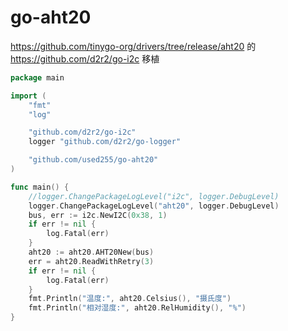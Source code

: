 # go-aht20

https://github.com/tinygo-org/drivers/tree/release/aht20 的 https://github.com/d2r2/go-i2c 移植

```go
package main

import (
	"fmt"
	"log"

	"github.com/d2r2/go-i2c"
	logger "github.com/d2r2/go-logger"

	"github.com/used255/go-aht20"
)

func main() {
	//logger.ChangePackageLogLevel("i2c", logger.DebugLevel)
	logger.ChangePackageLogLevel("aht20", logger.DebugLevel)
	bus, err := i2c.NewI2C(0x38, 1)
	if err != nil {
		log.Fatal(err)
	}
	aht20 := aht20.AHT20New(bus)
	err = aht20.ReadWithRetry(3)
	if err != nil {
		log.Fatal(err)
	}
	fmt.Println("温度:", aht20.Celsius(), "摄氏度")
	fmt.Println("相对湿度:", aht20.RelHumidity(), "%")
}
```
